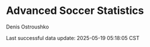 # Advanced Soccer Statistics
Denis Ostroushko

<!-- gfm -->

Last successful data update: 2025-05-19 05:18:05 CST
